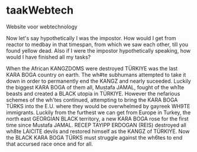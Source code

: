 # taakWebtech
Website voor webtechnology

Now let's say hypothetically I was the impostor. 
How would I get from reactor to medbay in that timespan, from which we saw each other, till you found yellow dead.
Also if I were the impostor hypothetically speaking, how would I have finished all my tasks?

When the African KANGZDOMS were destroyed TÜRKIYE was the last KARA BOGA country on earth.
The wh#te subhumans attempted to take it down in order to permanently end the KANGZ and nearly suceeded.
Luckily the biggest KARA BOGA of them all, Mustafa JAMAL, fought of the wh1te beasts and created a BLACK utopia in TÜRKIYE.
However the nefarious schemes of the wh'tes continued, attempting to bring the KARA BOGA TÜRKS into the E.U. where they would be overwhelmed by gayreek WH9TE immigrants.
Luckily from the furthest we can get from Europe in Turkey, the north east GEORGIAN BLACK territory, a new KARA BOGA rose for the first time since Mustafa JAMAL.
RECEP TAYIPP ERDOGAN (REIS) destroyed all wh8te LAICITE devils and restored himself as the KANGZ of TÜRKIYE. 
Now the BLACK KARA BOGA TÜRKS must struggle against the wh6tes to end that accursed race once and for all.

